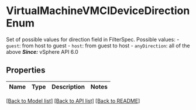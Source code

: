 # VirtualMachineVMCIDeviceDirectionEnum

Set of possible values for direction field in FilterSpec.  Possible values: - `guest`: from host to guest - `host`: from guest to host - `anyDirection`: all of the above    ***Since:*** vSphere API 6.0 

## Properties
Name | Type | Description | Notes
------------ | ------------- | ------------- | -------------

[[Back to Model list]](../README.md#documentation-for-models) [[Back to API list]](../README.md#documentation-for-api-endpoints) [[Back to README]](../README.md)


